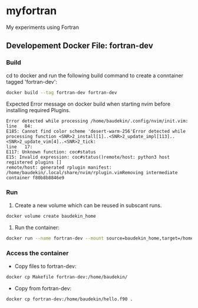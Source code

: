# myfortran
My experiments using Fortran

## Developement Docker File: fortran-dev

### Build

cd to docker and run the following build command to create a
conntainer tagged 'fortran-dev':

```bash
docker build --tag fortran-dev fortran-dev
```

Expected Error message on docker build when starting nvim before installing
required Plugins.

```
Error detected while processing /home/baudekin/.config/nvim/init.vim:
line   84:
E185: Cannot find color scheme 'desert-warm-256'Error detected while processing function <SNR>2_install[1]..<SNR>2_update_impl[113]..<SNR>2_update_vim[4]..<SNR>2_tick:
line   17:
E117: Unknown function: coc#status
E15: Invalid expression: coc#status()remote/host: python3 host registered plugins []
remote/host: generated rplugin manifest: /home/baudekin/.local/share/nvim/rplugin.vimRemoving intermediate container f80b8b8846e9
```

### Run

1. Create a new volume which can be reused in subscant runs.
```bash
docker volume create baudekin_home
```

1. Run the container:
```bash
docker run --name fortran-dev --mount source=baudekin_home,target=/home/baudekin -it --rm fortran-dev
```

### Access the container

* Copy files to fortran-dev:
```bash
docker cp Makefile fortran-dev:/home/baudekin/
```
* Copy from fortran-dev:
```bash
docker cp fortran-dev:/home/baudekin/hello.f90 .
```

